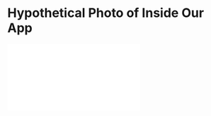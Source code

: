 # Hypothetical Photo of Inside Our App

![The Audio-to-text button is the microphone near the bottom of the photo and it looks like a microphone (R7). Once you press it, it will indent (R8) and then it will start listening to the audio using your device's microphone (R6). Then the user can press the download button to name the document (R9 and R10).](/use_case_diagram.pdf)

